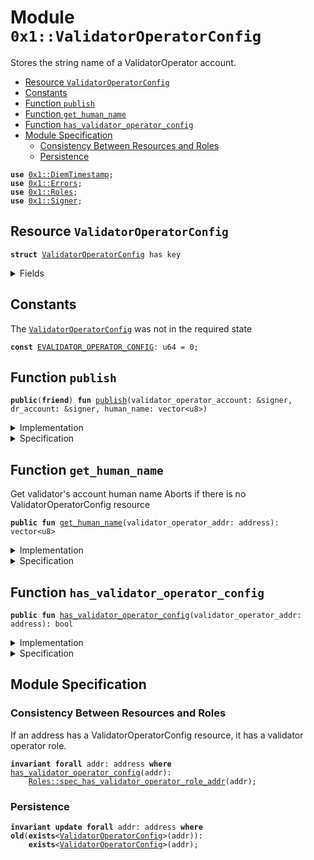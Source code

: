
<a name="0x1_ValidatorOperatorConfig"></a>

# Module `0x1::ValidatorOperatorConfig`

Stores the string name of a ValidatorOperator account.


-  [Resource `ValidatorOperatorConfig`](#0x1_ValidatorOperatorConfig_ValidatorOperatorConfig)
-  [Constants](#@Constants_0)
-  [Function `publish`](#0x1_ValidatorOperatorConfig_publish)
-  [Function `get_human_name`](#0x1_ValidatorOperatorConfig_get_human_name)
-  [Function `has_validator_operator_config`](#0x1_ValidatorOperatorConfig_has_validator_operator_config)
-  [Module Specification](#@Module_Specification_1)
    -  [Consistency Between Resources and Roles](#@Consistency_Between_Resources_and_Roles_2)
    -  [Persistence](#@Persistence_3)


<pre><code><b>use</b> <a href="DiemTimestamp.md#0x1_DiemTimestamp">0x1::DiemTimestamp</a>;
<b>use</b> <a href="../../../../../../move-stdlib/docs/Errors.md#0x1_Errors">0x1::Errors</a>;
<b>use</b> <a href="Roles.md#0x1_Roles">0x1::Roles</a>;
<b>use</b> <a href="../../../../../../move-stdlib/docs/Signer.md#0x1_Signer">0x1::Signer</a>;
</code></pre>



<a name="0x1_ValidatorOperatorConfig_ValidatorOperatorConfig"></a>

## Resource `ValidatorOperatorConfig`



<pre><code><b>struct</b> <a href="ValidatorOperatorConfig.md#0x1_ValidatorOperatorConfig">ValidatorOperatorConfig</a> has key
</code></pre>



<details>
<summary>Fields</summary>


<dl>
<dt>
<code>human_name: vector&lt;u8&gt;</code>
</dt>
<dd>
 The human readable name of this entity. Immutable.
</dd>
</dl>


</details>

<a name="@Constants_0"></a>

## Constants


<a name="0x1_ValidatorOperatorConfig_EVALIDATOR_OPERATOR_CONFIG"></a>

The <code><a href="ValidatorOperatorConfig.md#0x1_ValidatorOperatorConfig">ValidatorOperatorConfig</a></code> was not in the required state


<pre><code><b>const</b> <a href="ValidatorOperatorConfig.md#0x1_ValidatorOperatorConfig_EVALIDATOR_OPERATOR_CONFIG">EVALIDATOR_OPERATOR_CONFIG</a>: u64 = 0;
</code></pre>



<a name="0x1_ValidatorOperatorConfig_publish"></a>

## Function `publish`



<pre><code><b>public</b>(<b>friend</b>) <b>fun</b> <a href="ValidatorOperatorConfig.md#0x1_ValidatorOperatorConfig_publish">publish</a>(validator_operator_account: &signer, dr_account: &signer, human_name: vector&lt;u8&gt;)
</code></pre>



<details>
<summary>Implementation</summary>


<pre><code><b>public</b>(<b>friend</b>) <b>fun</b> <a href="ValidatorOperatorConfig.md#0x1_ValidatorOperatorConfig_publish">publish</a>(
    validator_operator_account: &signer,
    dr_account: &signer,
    human_name: vector&lt;u8&gt;,
) {
    <a href="DiemTimestamp.md#0x1_DiemTimestamp_assert_operating">DiemTimestamp::assert_operating</a>();
    <a href="Roles.md#0x1_Roles_assert_diem_root">Roles::assert_diem_root</a>(dr_account);
    <a href="Roles.md#0x1_Roles_assert_validator_operator">Roles::assert_validator_operator</a>(validator_operator_account);
    <b>assert</b>(
        !<a href="ValidatorOperatorConfig.md#0x1_ValidatorOperatorConfig_has_validator_operator_config">has_validator_operator_config</a>(<a href="../../../../../../move-stdlib/docs/Signer.md#0x1_Signer_address_of">Signer::address_of</a>(validator_operator_account)),
        <a href="../../../../../../move-stdlib/docs/Errors.md#0x1_Errors_already_published">Errors::already_published</a>(<a href="ValidatorOperatorConfig.md#0x1_ValidatorOperatorConfig_EVALIDATOR_OPERATOR_CONFIG">EVALIDATOR_OPERATOR_CONFIG</a>)
    );

    move_to(validator_operator_account, <a href="ValidatorOperatorConfig.md#0x1_ValidatorOperatorConfig">ValidatorOperatorConfig</a> {
        human_name,
    });
}
</code></pre>



</details>

<details>
<summary>Specification</summary>



<pre><code><b>include</b> <a href="Roles.md#0x1_Roles_AbortsIfNotDiemRoot">Roles::AbortsIfNotDiemRoot</a>{account: dr_account};
<b>include</b> <a href="Roles.md#0x1_Roles_AbortsIfNotValidatorOperator">Roles::AbortsIfNotValidatorOperator</a>{account: validator_operator_account};
<b>include</b> <a href="ValidatorOperatorConfig.md#0x1_ValidatorOperatorConfig_PublishAbortsIf">PublishAbortsIf</a>;
<b>ensures</b> <a href="ValidatorOperatorConfig.md#0x1_ValidatorOperatorConfig_has_validator_operator_config">has_validator_operator_config</a>(<a href="../../../../../../move-stdlib/docs/Signer.md#0x1_Signer_spec_address_of">Signer::spec_address_of</a>(validator_operator_account));
</code></pre>




<a name="0x1_ValidatorOperatorConfig_PublishAbortsIf"></a>


<pre><code><b>schema</b> <a href="ValidatorOperatorConfig.md#0x1_ValidatorOperatorConfig_PublishAbortsIf">PublishAbortsIf</a> {
    validator_operator_account: signer;
    dr_account: signer;
    <b>let</b> validator_operator_addr = <a href="../../../../../../move-stdlib/docs/Signer.md#0x1_Signer_spec_address_of">Signer::spec_address_of</a>(validator_operator_account);
    <b>include</b> <a href="DiemTimestamp.md#0x1_DiemTimestamp_AbortsIfNotOperating">DiemTimestamp::AbortsIfNotOperating</a>;
    <b>include</b> <a href="Roles.md#0x1_Roles_AbortsIfNotDiemRoot">Roles::AbortsIfNotDiemRoot</a>{account: dr_account};
    <b>include</b> <a href="Roles.md#0x1_Roles_AbortsIfNotValidatorOperator">Roles::AbortsIfNotValidatorOperator</a>{account: validator_operator_account};
    <b>aborts_if</b> <a href="ValidatorOperatorConfig.md#0x1_ValidatorOperatorConfig_has_validator_operator_config">has_validator_operator_config</a>(validator_operator_addr)
        <b>with</b> <a href="../../../../../../move-stdlib/docs/Errors.md#0x1_Errors_ALREADY_PUBLISHED">Errors::ALREADY_PUBLISHED</a>;
}
</code></pre>



</details>

<a name="0x1_ValidatorOperatorConfig_get_human_name"></a>

## Function `get_human_name`

Get validator's account human name
Aborts if there is no ValidatorOperatorConfig resource


<pre><code><b>public</b> <b>fun</b> <a href="ValidatorOperatorConfig.md#0x1_ValidatorOperatorConfig_get_human_name">get_human_name</a>(validator_operator_addr: address): vector&lt;u8&gt;
</code></pre>



<details>
<summary>Implementation</summary>


<pre><code><b>public</b> <b>fun</b> <a href="ValidatorOperatorConfig.md#0x1_ValidatorOperatorConfig_get_human_name">get_human_name</a>(validator_operator_addr: address): vector&lt;u8&gt; <b>acquires</b> <a href="ValidatorOperatorConfig.md#0x1_ValidatorOperatorConfig">ValidatorOperatorConfig</a> {
    <b>assert</b>(<a href="ValidatorOperatorConfig.md#0x1_ValidatorOperatorConfig_has_validator_operator_config">has_validator_operator_config</a>(validator_operator_addr), <a href="../../../../../../move-stdlib/docs/Errors.md#0x1_Errors_not_published">Errors::not_published</a>(<a href="ValidatorOperatorConfig.md#0x1_ValidatorOperatorConfig_EVALIDATOR_OPERATOR_CONFIG">EVALIDATOR_OPERATOR_CONFIG</a>));
    *&borrow_global&lt;<a href="ValidatorOperatorConfig.md#0x1_ValidatorOperatorConfig">ValidatorOperatorConfig</a>&gt;(validator_operator_addr).human_name
}
</code></pre>



</details>

<details>
<summary>Specification</summary>



<pre><code><b>pragma</b> opaque;
<b>aborts_if</b> !<a href="ValidatorOperatorConfig.md#0x1_ValidatorOperatorConfig_has_validator_operator_config">has_validator_operator_config</a>(validator_operator_addr) <b>with</b> <a href="../../../../../../move-stdlib/docs/Errors.md#0x1_Errors_NOT_PUBLISHED">Errors::NOT_PUBLISHED</a>;
<b>ensures</b> result == <a href="ValidatorOperatorConfig.md#0x1_ValidatorOperatorConfig_get_human_name">get_human_name</a>(validator_operator_addr);
</code></pre>



</details>

<a name="0x1_ValidatorOperatorConfig_has_validator_operator_config"></a>

## Function `has_validator_operator_config`



<pre><code><b>public</b> <b>fun</b> <a href="ValidatorOperatorConfig.md#0x1_ValidatorOperatorConfig_has_validator_operator_config">has_validator_operator_config</a>(validator_operator_addr: address): bool
</code></pre>



<details>
<summary>Implementation</summary>


<pre><code><b>public</b> <b>fun</b> <a href="ValidatorOperatorConfig.md#0x1_ValidatorOperatorConfig_has_validator_operator_config">has_validator_operator_config</a>(validator_operator_addr: address): bool {
    <b>exists</b>&lt;<a href="ValidatorOperatorConfig.md#0x1_ValidatorOperatorConfig">ValidatorOperatorConfig</a>&gt;(validator_operator_addr)
}
</code></pre>



</details>

<details>
<summary>Specification</summary>



<pre><code><b>ensures</b> result == <a href="ValidatorOperatorConfig.md#0x1_ValidatorOperatorConfig_has_validator_operator_config">has_validator_operator_config</a>(validator_operator_addr);
</code></pre>



</details>

<a name="@Module_Specification_1"></a>

## Module Specification



<a name="@Consistency_Between_Resources_and_Roles_2"></a>

### Consistency Between Resources and Roles

If an address has a ValidatorOperatorConfig resource, it has a validator operator role.


<pre><code><b>invariant</b> <b>forall</b> addr: address <b>where</b> <a href="ValidatorOperatorConfig.md#0x1_ValidatorOperatorConfig_has_validator_operator_config">has_validator_operator_config</a>(addr):
    <a href="Roles.md#0x1_Roles_spec_has_validator_operator_role_addr">Roles::spec_has_validator_operator_role_addr</a>(addr);
</code></pre>



<a name="@Persistence_3"></a>

### Persistence



<pre><code><b>invariant</b> <b>update</b> <b>forall</b> addr: address <b>where</b> <b>old</b>(<b>exists</b>&lt;<a href="ValidatorOperatorConfig.md#0x1_ValidatorOperatorConfig">ValidatorOperatorConfig</a>&gt;(addr)):
    <b>exists</b>&lt;<a href="ValidatorOperatorConfig.md#0x1_ValidatorOperatorConfig">ValidatorOperatorConfig</a>&gt;(addr);
</code></pre>


[//]: # ("File containing references which can be used from documentation")
[ACCESS_CONTROL]: https://github.com/mango/dip/blob/main/dips/dip-2.md
[ROLE]: https://github.com/mango/dip/blob/main/dips/dip-2.md#roles
[PERMISSION]: https://github.com/mango/dip/blob/main/dips/dip-2.md#permissions
